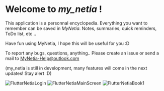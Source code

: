 # Welcome to *my_netia* !

This application is a personnal encyclopedia. Everything you want to remember can be saved in *MyNetia*. Notes, summaries, quick reminders, ToDo list, etc ..

Have fun using MyNetia, I hope this will be useful for you :D

To report any bugs, questions, anything.. Please create an issue or send a mail to MyNetia-Help@outlook.com

(my_netia is still in development, many features will come in the next updates! Stay alert :D)



![FlutterNetiaLogin](https://user-images.githubusercontent.com/33542661/137604640-9031d76b-fee4-46f4-9579-8be913372010.png)
![FlutterNetiaMainScreen](https://user-images.githubusercontent.com/33542661/137604642-880c47bc-1880-4595-8a00-02ca51a025c2.png)
![FlutterNetiaBook1](https://user-images.githubusercontent.com/33542661/137604696-f92dd0a2-cd7d-40ec-90d0-93601c1b654b.png)
